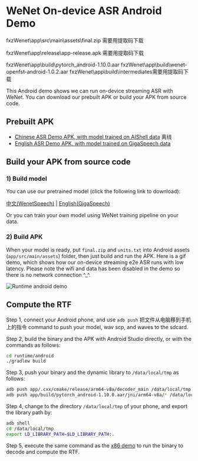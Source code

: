 # WeNet On-device ASR Android Demo

fxzWenet\app\src\main\assets\final.zip 需要用提取码下载

fxzWenet\app\release\app-release.apk 需要用提取码下载

fxzWenet\app\build\pytorch_android-1.10.0.aar
fxzWenet\app\build\wenet-openfst-android-1.0.2.aar
fxzWenet\app\build\intermediates需要用提取码下载

This Android demo shows we can run on-device streaming ASR with WeNet. You can download our prebuilt APK or build your APK from source code.

## Prebuilt APK

* [Chinese ASR Demo APK, with model trained on AIShell data](http://mobvoi-speech-public.ufile.ucloud.cn/public/wenet/aishell/20210202_app.apk) 离线
* [English ASR Demo APK, with model trained on GigaSpeech data](http://mobvoi-speech-public.ufile.ucloud.cn/public/wenet/gigaspeech/20210823_app.apk)

## Build your APK from source code

### 1) Build model

You can use our pretrained model (click the following link to download):

[中文(WenetSpeech)](https://wenet-1256283475.cos.ap-shanghai.myqcloud.com/models/wenetspeech/wenetspeech_u2pp_conformer_libtorch_quant.tar.gz)
| [English(GigaSpeech)](https://wenet-1256283475.cos.ap-shanghai.myqcloud.com/models/gigaspeech/gigaspeech_u2pp_conformer_libtorch_quant.tar.gz)

Or you can train your own model using WeNet training pipeline on your data.

### 2) Build APK

When your model is ready, put `final.zip` and `units.txt` into Android assets (`app/src/main/assets`) folder,
then just build and run the APK. Here is a gif demo, which shows how our on-device streaming e2e ASR runs with low latency.
Please note the wifi and data has been disabled in the demo so there is no network connection ^\_^.

![Runtime android demo](../../../../docs/images/runtime_android.gif)

## Compute the RTF

Step 1, connect your Android phone, and use `adb push` 把文件从电脑移到手机上的指令 command to push your model, wav scp, and waves to the sdcard.

Step 2, build the binary and the APK with Android Studio directly, or with the commands as follows:

``` sh
cd runtime/android
./gradlew build
```

Step 3, push your binary and the dynamic library to `/data/local/tmp` as follows:

``` sh
adb push app/.cxx/cmake/release/arm64-v8a/decoder_main /data/local/tmp
adb push app/build/pytorch_android-1.10.0.aar/jni/arm64-v8a/* /data/local/tmp
```

Step 4, change to the directory `/data/local/tmp` of your phone, and export the library path by:

``` sh
adb shell
cd /data/local/tmp
export LD_LIBRARY_PATH=$LD_LIBRARY_PATH:.
```

Step 5, execute the same command as the [x86 demo](../../../libtorch) to run the binary to decode and compute the RTF.
